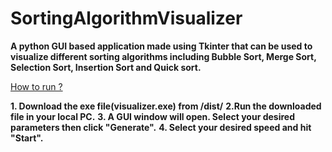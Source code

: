 # SortingAlgorithmVisualizer




**A python GUI based application made using Tkinter that can be used to visualize different sorting algorithms including Bubble Sort, Merge Sort, Selection Sort, Insertion Sort and Quick sort.**

[How to run ?](url)

**1. Download the exe file(visualizer.exe) from /dist/**
**2.Run the downloaded file in your local PC.**
**3. A GUI window will open. Select your desired parameters then click "Generate".**
**4. Select your desired speed and hit "Start".**
